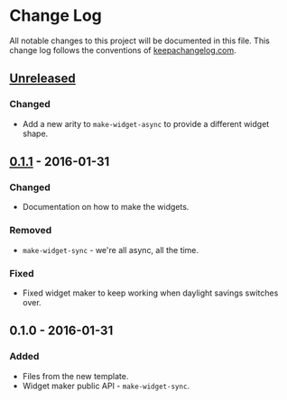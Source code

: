 # Change Log
All notable changes to this project will be documented in this file. This change log follows the conventions of [keepachangelog.com](http://keepachangelog.com/).

## [Unreleased][unreleased]
### Changed
- Add a new arity to `make-widget-async` to provide a different widget shape.

## [0.1.1] - 2016-01-31
### Changed
- Documentation on how to make the widgets.

### Removed
- `make-widget-sync` - we're all async, all the time.

### Fixed
- Fixed widget maker to keep working when daylight savings switches over.

## 0.1.0 - 2016-01-31
### Added
- Files from the new template.
- Widget maker public API - `make-widget-sync`.

[unreleased]: https://github.com/your-name/cashier/compare/0.1.1...HEAD
[0.1.1]: https://github.com/your-name/cashier/compare/0.1.0...0.1.1
